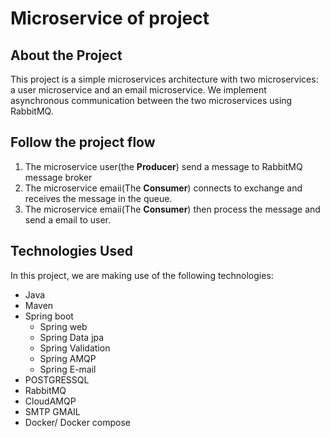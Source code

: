 # Microservice of project 


## About the Project

This project is a simple microservices architecture with two microservices: a user microservice and an email microservice.
We  implement asynchronous communication between the two microservices using RabbitMQ.

## Follow the project flow
1. The microservice user(the **Producer**) send a message to RabbitMQ message broker
2. The microservice emaii(The **Consumer**) connects to exchange and receives the message in the queue.
3. The microservice emaii(The **Consumer**) then process the message and send a email to user. 

## Technologies Used
In this project, we are making use of the following technologies:
- Java
- Maven
- Spring boot
    - Spring web
    - Spring Data jpa
    - Spring Validation
    - Spring AMQP
    - Spring E-mail
- POSTGRESSQL
- RabbitMQ
- CloudAMQP
- SMTP GMAIL
- Docker/ Docker compose
